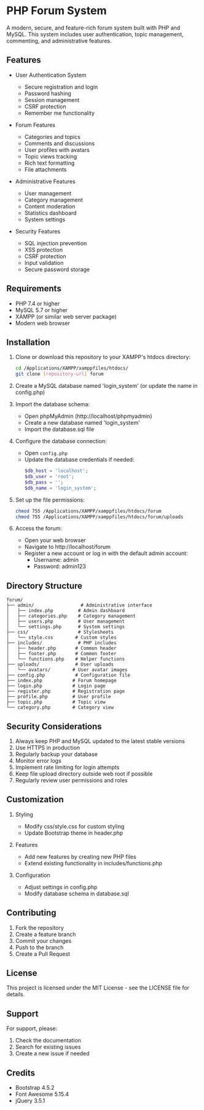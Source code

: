 # PHP Forum System

A modern, secure, and feature-rich forum system built with PHP and MySQL. This system includes user authentication, topic management, commenting, and administrative features.

## Features

- User Authentication System
  - Secure registration and login
  - Password hashing
  - Session management
  - CSRF protection
  - Remember me functionality

- Forum Features
  - Categories and topics
  - Comments and discussions
  - User profiles with avatars
  - Topic views tracking
  - Rich text formatting
  - File attachments

- Administrative Features
  - User management
  - Category management
  - Content moderation
  - Statistics dashboard
  - System settings

- Security Features
  - SQL injection prevention
  - XSS protection
  - CSRF protection
  - Input validation
  - Secure password storage

## Requirements

- PHP 7.4 or higher
- MySQL 5.7 or higher
- XAMPP (or similar web server package)
- Modern web browser

## Installation

1. Clone or download this repository to your XAMPP's htdocs directory:
   ```bash
   cd /Applications/XAMPP/xamppfiles/htdocs/
   git clone [repository-url] forum
   ```

2. Create a MySQL database named 'login_system' (or update the name in config.php)

3. Import the database schema:
   - Open phpMyAdmin (http://localhost/phpmyadmin)
   - Create a new database named 'login_system'
   - Import the database.sql file

4. Configure the database connection:
   - Open `config.php`
   - Update the database credentials if needed:
     ```php
     $db_host = 'localhost';
     $db_user = 'root';
     $db_pass = '';
     $db_name = 'login_system';
     ```

5. Set up the file permissions:
   ```bash
   chmod 755 /Applications/XAMPP/xamppfiles/htdocs/forum
   chmod 755 /Applications/XAMPP/xamppfiles/htdocs/forum/uploads
   ```

6. Access the forum:
   - Open your web browser
   - Navigate to http://localhost/forum
   - Register a new account or log in with the default admin account:
     - Username: admin
     - Password: admin123

## Directory Structure

```
forum/
├── admin/                 # Administrative interface
│   ├── index.php         # Admin dashboard
│   ├── categories.php    # Category management
│   ├── users.php         # User management
│   └── settings.php      # System settings
├── css/                  # Stylesheets
│   └── style.css        # Custom styles
├── includes/             # PHP includes
│   ├── header.php       # Common header
│   ├── footer.php       # Common footer
│   └── functions.php    # Helper functions
├── uploads/             # User uploads
│   └── avatars/        # User avatar images
├── config.php           # Configuration file
├── index.php           # Forum homepage
├── login.php           # Login page
├── register.php        # Registration page
├── profile.php         # User profile
├── topic.php           # Topic view
└── category.php        # Category view
```

## Security Considerations

1. Always keep PHP and MySQL updated to the latest stable versions
2. Use HTTPS in production
3. Regularly backup your database
4. Monitor error logs
5. Implement rate limiting for login attempts
6. Keep file upload directory outside web root if possible
7. Regularly review user permissions and roles

## Customization

1. Styling
   - Modify css/style.css for custom styling
   - Update Bootstrap theme in header.php

2. Features
   - Add new features by creating new PHP files
   - Extend existing functionality in includes/functions.php

3. Configuration
   - Adjust settings in config.php
   - Modify database schema in database.sql

## Contributing

1. Fork the repository
2. Create a feature branch
3. Commit your changes
4. Push to the branch
5. Create a Pull Request

## License

This project is licensed under the MIT License - see the LICENSE file for details.

## Support

For support, please:
1. Check the documentation
2. Search for existing issues
3. Create a new issue if needed

## Credits

- Bootstrap 4.5.2
- Font Awesome 5.15.4
- jQuery 3.5.1 